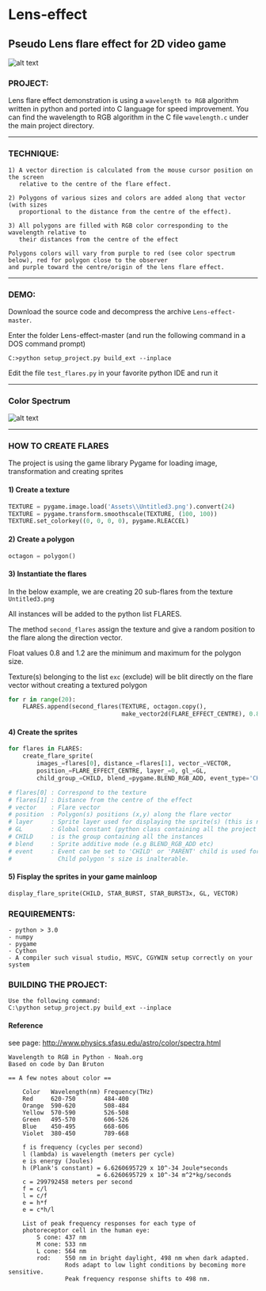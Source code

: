 # Lens-effect

## Pseudo Lens flare effect for 2D video game

![alt text](https://github.com/yoyoberenguer/lens-effect/blob/master/LensFlare.gif) 

### PROJECT:

Lens flare effect demonstration is using a `wavelength to RGB` algorithm
written in python and ported into C language for speed improvement.
You can find the wavelength to RGB algorithm in the C file `wavelength.c` under the main
project directory.

---

### TECHNIQUE:
```
1) A vector direction is calculated from the mouse cursor position on the screen 
   relative to the centre of the flare effect. 
   
2) Polygons of various sizes and colors are added along that vector (with sizes 
   proportional to the distance from the centre of the effect).
   
3) All polygons are filled with RGB color corresponding to the wavelength relative to
   their distances from the centre of the effect
   
Polygons colors will vary from purple to red (see color spectrum below), red for polygon close to the observer
and purple toward the centre/origin of the lens flare effect.
```

---

### DEMO: 

Download the source code and decompress the archive `Lens-effect-master`.

Enter the folder Lens-effect-master (and run the following command in a DOS 
command prompt)

```
C:>python setup_project.py build_ext --inplace
```

Edit the file `test_flares.py` in your favorite python IDE and run it 

---

### Color Spectrum

![alt text](https://github.com/yoyoberenguer/lens-effect/blob/master/color_spectrum.png) 

---

### HOW TO CREATE FLARES

The project is using the game library Pygame for loading image, transformation and creating sprites 

#### 1) Create a texture

```python
TEXTURE = pygame.image.load('Assets\\Untitled3.png').convert(24)
TEXTURE = pygame.transform.smoothscale(TEXTURE, (100, 100))
TEXTURE.set_colorkey((0, 0, 0, 0), pygame.RLEACCEL) 
```

#### 2) Create a polygon

```python
octagon = polygon()
```

#### 3) Instantiate the flares

In the below example, we are creating 20 sub-flares from the texture `Untitled3.png`

All instances will be added to the python list FLARES.

The method `second_flares` assign the texture and give a random position to the
flare along the direction vector. 

Float values 0.8 and 1.2 are the minimum and maximum for the polygon size.

Texture(s) belonging to the list `exc` (exclude) will be blit directly
on the flare vector without creating a textured polygon

``` python
for r in range(20):
    FLARES.append(second_flares(TEXTURE, octagon.copy(),
                                make_vector2d(FLARE_EFFECT_CENTRE), 0.8, 1.2, exc))


```

#### 4) Create the sprites

```python
for flares in FLARES:
    create_flare_sprite(
        images_=flares[0], distance_=flares[1], vector_=VECTOR,
        position_=FLARE_EFFECT_CENTRE, layer_=0, gl_=GL,
        child_group_=CHILD, blend_=pygame.BLEND_RGB_ADD, event_type='CHILD', delete_=False)

# flares[0] : Correspond to the texture 
# flares[1] : Distance from the centre of the effect
# vector    : Flare vector
# position  : Polygon(s) positions (x,y) along the flare vector
# layer     : Sprite layer used for displaying the sprite(s) (this is not implemented yet)
# GL        : Global constant (python class containing all the project constants and variables)
# CHILD     : is the group containing all the instances
# blend     : Sprite additive mode (e.g BLEND_RGB_ADD etc)
# event     : Event can be set to 'CHILD' or 'PARENT' child is used for the flares (polygons)
#             Child polygon 's size is inalterable. 
```

#### 5) Fisplay the sprites in your game mainloop

```python
display_flare_sprite(CHILD, STAR_BURST, STAR_BURST3x, GL, VECTOR)
```

### REQUIREMENTS:
```
- python > 3.0
- numpy 
- pygame 
- Cython
- A compiler such visual studio, MSVC, CGYWIN setup correctly on your system
```

### BUILDING THE PROJECT:
```
Use the following command:
C:\python setup_project.py build_ext --inplace
```

#### Reference 
see page:
http://www.physics.sfasu.edu/astro/color/spectra.html

```
Wavelength to RGB in Python - Noah.org
Based on code by Dan Bruton

== A few notes about color ==

    Color   Wavelength(nm) Frequency(THz)
    Red     620-750        484-400
    Orange  590-620        508-484
    Yellow  570-590        526-508
    Green   495-570        606-526
    Blue    450-495        668-606
    Violet  380-450        789-668

    f is frequency (cycles per second)
    l (lambda) is wavelength (meters per cycle)
    e is energy (Joules)
    h (Plank's constant) = 6.6260695729 x 10^-34 Joule*seconds
                         = 6.6260695729 x 10^-34 m^2*kg/seconds
    c = 299792458 meters per second
    f = c/l
    l = c/f
    e = h*f
    e = c*h/l

    List of peak frequency responses for each type of 
    photoreceptor cell in the human eye:
        S cone: 437 nm
        M cone: 533 nm
        L cone: 564 nm
        rod:    550 nm in bright daylight, 498 nm when dark adapted. 
                Rods adapt to low light conditions by becoming more sensitive.
                Peak frequency response shifts to 498 nm.


```




